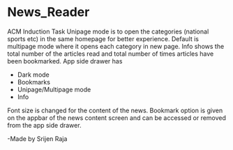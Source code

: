 # News_Reader

ACM Induction Task
Unipage mode is to open the categories (national sports etc) in the same homepage for better experience.
Default is multipage mode where it opens each category in new page.
Info shows the total number of the articles read and total number of times articles have been bookmarked.
App side drawer has 
- Dark mode
- Bookmarks
- Unipage/Multipage mode
- Info

Font size is changed for the content of the news.
Bookmark option is given on the appbar of the news content screen and can be accessed or removed from the app side drawer.


-Made by
  Srijen Raja

